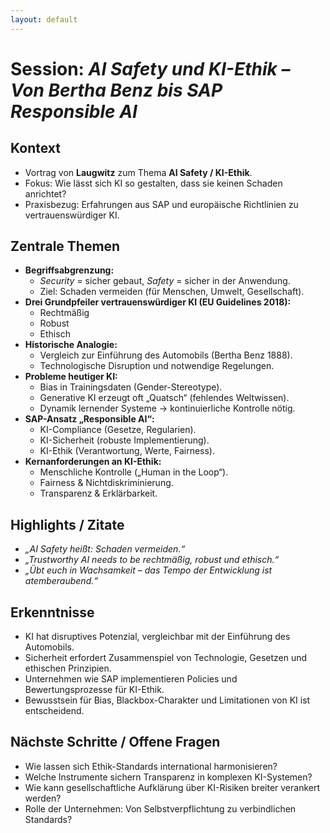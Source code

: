 ```yaml
---
layout: default
---
```


# Session: *AI Safety und KI-Ethik – Von Bertha Benz bis SAP Responsible AI*

## Kontext
- Vortrag von **Laugwitz** zum Thema **AI Safety / KI-Ethik**.  
- Fokus: Wie lässt sich KI so gestalten, dass sie keinen Schaden anrichtet?  
- Praxisbezug: Erfahrungen aus SAP und europäische Richtlinien zu vertrauenswürdiger KI.  

## Zentrale Themen
- **Begriffsabgrenzung:**  
  - *Security* = sicher gebaut, *Safety* = sicher in der Anwendung.  
  - Ziel: Schaden vermeiden (für Menschen, Umwelt, Gesellschaft).  
- **Drei Grundpfeiler vertrauenswürdiger KI (EU Guidelines 2018):**  
  - Rechtmäßig  
  - Robust  
  - Ethisch  
- **Historische Analogie:**  
  - Vergleich zur Einführung des Automobils (Bertha Benz 1888).  
  - Technologische Disruption und notwendige Regelungen.  
- **Probleme heutiger KI:**  
  - Bias in Trainingsdaten (Gender-Stereotype).  
  - Generative KI erzeugt oft „Quatsch“ (fehlendes Weltwissen).  
  - Dynamik lernender Systeme → kontinuierliche Kontrolle nötig.  
- **SAP-Ansatz „Responsible AI“:**  
  - KI-Compliance (Gesetze, Regularien).  
  - KI-Sicherheit (robuste Implementierung).  
  - KI-Ethik (Verantwortung, Werte, Fairness).  
- **Kernanforderungen an KI-Ethik:**  
  - Menschliche Kontrolle („Human in the Loop“).  
  - Fairness & Nichtdiskriminierung.  
  - Transparenz & Erklärbarkeit.  

## Highlights / Zitate
- *„AI Safety heißt: Schaden vermeiden.“*  
- *„Trustworthy AI needs to be rechtmäßig, robust und ethisch.“*  
- *„Übt euch in Wachsamkeit – das Tempo der Entwicklung ist atemberaubend.“*  

## Erkenntnisse
- KI hat disruptives Potenzial, vergleichbar mit der Einführung des Automobils.  
- Sicherheit erfordert Zusammenspiel von Technologie, Gesetzen und ethischen Prinzipien.  
- Unternehmen wie SAP implementieren Policies und Bewertungsprozesse für KI-Ethik.  
- Bewusstsein für Bias, Blackbox-Charakter und Limitationen von KI ist entscheidend.  

## Nächste Schritte / Offene Fragen
- Wie lassen sich Ethik-Standards international harmonisieren?  
- Welche Instrumente sichern Transparenz in komplexen KI-Systemen?  
- Wie kann gesellschaftliche Aufklärung über KI-Risiken breiter verankert werden?  
- Rolle der Unternehmen: Von Selbstverpflichtung zu verbindlichen Standards?  
